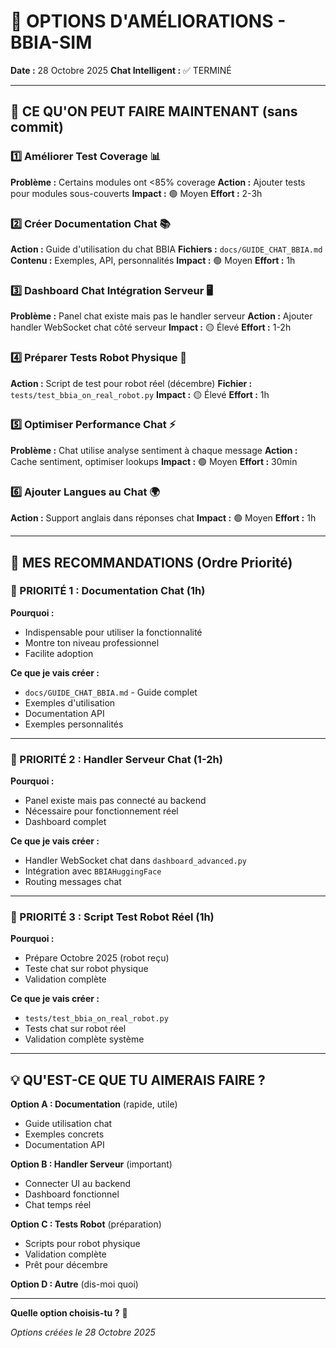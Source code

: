 # 🎯 OPTIONS D'AMÉLIORATIONS - BBIA-SIM

**Date :** 28 Octobre 2025
**Chat Intelligent :** ✅ TERMINÉ

---

## 🎯 CE QU'ON PEUT FAIRE MAINTENANT (sans commit)

### 1️⃣ **Améliorer Test Coverage** 📊
**Problème :** Certains modules ont <85% coverage
**Action :** Ajouter tests pour modules sous-couverts
**Impact :** 🟢 Moyen
**Effort :** 2-3h

### 2️⃣ **Créer Documentation Chat** 📚
**Action :** Guide d'utilisation du chat BBIA
**Fichiers :** `docs/GUIDE_CHAT_BBIA.md`
**Contenu :** Exemples, API, personnalités
**Impact :** 🟢 Moyen
**Effort :** 1h

### 3️⃣ **Dashboard Chat Intégration Serveur** 🖥️
**Problème :** Panel chat existe mais pas le handler serveur
**Action :** Ajouter handler WebSocket chat côté serveur
**Impact :** 🟡 Élevé
**Effort :** 1-2h

### 4️⃣ **Préparer Tests Robot Physique** 🤖
**Action :** Script de test pour robot réel (décembre)
**Fichier :** `tests/test_bbia_on_real_robot.py`
**Impact :** 🟡 Élevé
**Effort :** 1h

### 5️⃣ **Optimiser Performance Chat** ⚡
**Problème :** Chat utilise analyse sentiment à chaque message
**Action :** Cache sentiment, optimiser lookups
**Impact :** 🟢 Moyen
**Effort :** 30min

### 6️⃣ **Ajouter Langues au Chat** 🌍
**Action :** Support anglais dans réponses chat
**Impact :** 🟢 Moyen
**Effort :** 1h

---

## 🎯 MES RECOMMANDATIONS (Ordre Priorité)

### 🥇 PRIORITÉ 1 : Documentation Chat (1h)

**Pourquoi :**
- Indispensable pour utiliser la fonctionnalité
- Montre ton niveau professionnel
- Facilite adoption

**Ce que je vais créer :**
- `docs/GUIDE_CHAT_BBIA.md` - Guide complet
- Exemples d'utilisation
- Documentation API
- Exemples personnalités

---

### 🥈 PRIORITÉ 2 : Handler Serveur Chat (1-2h)

**Pourquoi :**
- Panel existe mais pas connecté au backend
- Nécessaire pour fonctionnement réel
- Dashboard complet

**Ce que je vais créer :**
- Handler WebSocket chat dans `dashboard_advanced.py`
- Intégration avec `BBIAHuggingFace`
- Routing messages chat

---

### 🥉 PRIORITÉ 3 : Script Test Robot Réel (1h)

**Pourquoi :**
- Prépare Octobre 2025 (robot reçu)
- Teste chat sur robot physique
- Validation complète

**Ce que je vais créer :**
- `tests/test_bbia_on_real_robot.py`
- Tests chat sur robot réel
- Validation complète système

---

## 💡 QU'EST-CE QUE TU AIMERAIS FAIRE ?

**Option A : Documentation** (rapide, utile)
- Guide utilisation chat
- Exemples concrets
- Documentation API

**Option B : Handler Serveur** (important)
- Connecter UI au backend
- Dashboard fonctionnel
- Chat temps réel

**Option C : Tests Robot** (préparation)
- Scripts pour robot physique
- Validation complète
- Prêt pour décembre

**Option D : Autre** (dis-moi quoi)

---

**Quelle option choisis-tu ?** 🎯

*Options créées le 28 Octobre 2025*

